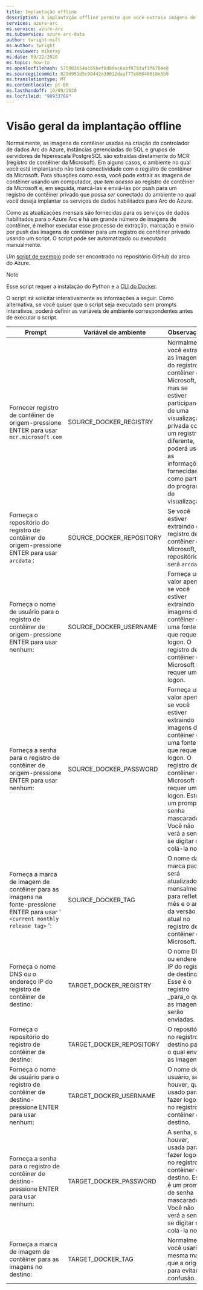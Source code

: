 ```yaml
---
title: Implantação offline
description: A implantação offline permite que você extraia imagens de contêiner de um registro de contêiner privado em vez de extrair do registro de contêiner da Microsoft.
services: azure-arc
ms.service: azure-arc
ms.subservice: azure-arc-data
author: twright-msft
ms.author: twright
ms.reviewer: mikeray
ms.date: 09/22/2020
ms.topic: how-to
ms.openlocfilehash: 575903654a165bef0d09ac6abf0793af3f6784e8
ms.sourcegitcommit: 829d951d5c90442a38012daaf77e86046018e5b9
ms.translationtype: MT
ms.contentlocale: pt-BR
ms.lasthandoff: 10/09/2020
ms.locfileid: "90933769"
---
```

# <a name="offline-deployment-overview"></a>Visão geral da implantação offline

Normalmente, as imagens de contêiner usadas na criação do controlador de dados Arc do Azure, instâncias gerenciadas do SQL e grupos de servidores de hiperescala PostgreSQL são extraídas diretamente do MCR (registro de contêiner da Microsoft). Em alguns casos, o ambiente no qual você está implantando não terá conectividade com o registro de contêiner da Microsoft.  Para situações como essa, você pode extrair as imagens de contêiner usando um computador, _que tem acesso_ ao registro de contêiner da Microsoft e, em seguida, marcá-las e enviá-las por push para um registro de contêiner privado que possa _ser_ conectado do ambiente no qual você deseja implantar os serviços de dados habilitados para Arc do Azure.

Como as atualizações mensais são fornecidas para os serviços de dados habilitados para o Azure Arc e há um grande número de imagens de contêiner, é melhor executar esse processo de extração, marcação e envio por push das imagens de contêiner para um registro de contêiner privado usando um script.  O script pode ser automatizado ou executado manualmente.

Um [script de exemplo](https://raw.githubusercontent.com/microsoft/azure_arc/master/arc_data_services/deploy/scripts/pull-and-push-arc-data-services-images-to-private-registry.py) pode ser encontrado no repositório GitHub do arco do Azure.

> [!NOTE]
> Esse script requer a instalação do Python e a [CLI do Docker](https://docs.docker.com/install/).

O script irá solicitar interativamente as informações a seguir.  Como alternativa, se você quiser que o script seja executado sem prompts interativos, poderá definir as variáveis de ambiente correspondentes antes de executar o script.

|Prompt|Variável de ambiente|Observações|
|---|---|---|
|Fornecer registro de contêiner de origem-pressione ENTER para usar `mcr.microsoft.com`|SOURCE_DOCKER_REGISTRY|Normalmente, você extrairia as imagens do registro de contêiner da Microsoft, mas se estiver participando de uma visualização privada com um registro diferente, poderá usar as informações fornecidas como parte do programa de visualização.|
|Forneça o repositório do registro de contêiner de origem-pressione ENTER para usar `arcdata` :|SOURCE_DOCKER_REPOSITORY|Se você estiver extraindo do registro de contêiner da Microsoft, o repositório será `arcdata` .|
|Forneça o nome de usuário para o registro de contêiner de origem-pressione ENTER para usar nenhum:|SOURCE_DOCKER_USERNAME|Forneça um valor apenas se você estiver extraindo imagens de contêiner de uma fonte que requer logon.  O registro de contêiner da Microsoft não requer um logon.|
|Forneça a senha para o registro de contêiner de origem-pressione ENTER para usar nenhum:|SOURCE_DOCKER_PASSWORD|Forneça um valor apenas se você estiver extraindo imagens de contêiner de uma fonte que requer logon.  O registro de contêiner da Microsoft não requer um logon. Este é um prompt de senha mascarado.  Você não verá a senha se digitar ou colá-la no.|
|Forneça a marca de imagem de contêiner para as imagens na fonte-pressione ENTER para usar ' `<current monthly release tag>` ':|SOURCE_DOCKER_TAG|O nome da marca padrão será atualizado mensalmente para refletir o mês e o ano da versão atual no registro de contêiner da Microsoft.|
|Forneça o nome DNS ou o endereço IP do registro de contêiner de destino:|TARGET_DOCKER_REGISTRY|O nome DNS ou endereço IP do registro de destino.  Esse é o registro _para_o qual as imagens serão enviadas.|
|Forneça o repositório do registro de contêiner de destino:|TARGET_DOCKER_REPOSITORY|O repositório no registro de destino para o qual enviar as imagens.|
|Forneça o nome de usuário para o registro de contêiner de destino-pressione ENTER para usar nenhum:|TARGET_DOCKER_USERNAME|O nome de usuário, se houver, que é usado para fazer logon no registro de contêiner de destino.|
|Forneça a senha para o registro de contêiner de destino-pressione ENTER para usar nenhum:|TARGET_DOCKER_PASSWORD|A senha, se houver, usada para fazer logon no registro de contêiner de destino. Este é um prompt de senha mascarado.  Você não verá a senha se digitar ou colá-la no.|
|Forneça a marca de imagem de contêiner para as imagens no destino:|TARGET_DOCKER_TAG|Normalmente, você usaria a mesma marca que a origem para evitar confusão.|